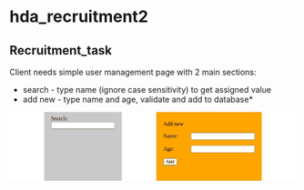 # hda_recruitment2

## Recruitment_task

 Client needs simple user management page with 2 main sections:
  - search - type name (ignore case sensitivity) to get assigned value
  - add new - type name and age, validate and add to database* 
  
  ![idea](idea.gif)
 
